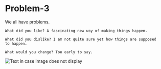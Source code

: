 # Problem-3
We all have problems. 

    What did you like? A fascinating new way of making things happen. 
 
    What did you dislike? I am not quite sure yet how things are supposed to happen. 
 
    What would you change? Too early to say. 


![Text in case image does not display](https://cloud.githubusercontent.com/assets/21999033/18541851/3cd53926-7b17-11e6-87f8-ffc1fa0d0294.JPG)<br/>
